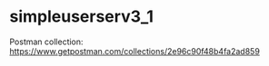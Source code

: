 # simpleuserserv3_1

Postman collection:
https://www.getpostman.com/collections/2e96c90f48b4fa2ad859